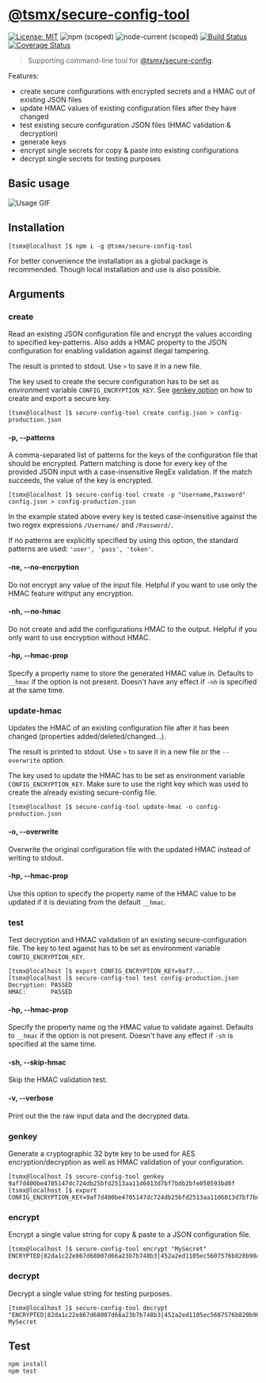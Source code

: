 # [**@tsmx/secure-config-tool**](https://github.com/tsmx/secure-config-tool)

[![License: MIT](https://img.shields.io/badge/License-MIT-blue.svg)](https://opensource.org/licenses/MIT)
![npm (scoped)](https://img.shields.io/npm/v/@tsmx/secure-config-tool)
![node-current (scoped)](https://img.shields.io/node/v/@tsmx/secure-config-tool)
[![Build Status](https://img.shields.io/github/workflow/status/tsmx/secure-config-tool/git-ci-build)](https://img.shields.io/github/workflow/status/tsmx/secure-config-tool/git-ci-build)
[![Coverage Status](https://coveralls.io/repos/github/tsmx/secure-config-tool/badge.svg?branch=master)](https://coveralls.io/github/tsmx/secure-config-tool?branch=master)

> Supporting command-line tool for [@tsmx/secure-config](https://www.npmjs.com/package/@tsmx/secure-config).

Features:
- create secure configurations with encrypted secrets and a HMAC out of existing JSON files
- update HMAC values of existing configuration files after they have changed
- test existing secure configuration JSON files (HMAC validation & decryption)
- generate keys 
- encrypt single secrets for copy & paste into existing configurations
- decrypt single secrets for testing purposes

## Basic usage

![Usage GIF](https://tsmx.net/wp-content/uploads/2021/08/secure-config-tool-2-usage.gif)

## Installation

```
[tsmx@localhost ]$ npm i -g @tsmx/secure-config-tool
```

For better convenience the installation as a global package is recommended. Though local installation and use is also possible.

## Arguments

### create

Read an existing JSON configuration file and encrypt the values according to specified key-patterns. Also adds a HMAC property to the JSON configuration for enabling validation against illegal tampering.

The result is printed to stdout. Use `>` to save it in a new file.

The key used to create the secure configuration has to be set as environment variable `CONFIG_ENCRYPTION_KEY`. See [genkey option](#genkey) on how to create and export a secure key.

```
[tsmx@localhost ]$ secure-config-tool create config.json > config-production.json
```

#### -p, --patterns

A comma-separated list of patterns for the keys of the configuration file that should be encrypted. Pattern matching is done for every key of the provided JSON input with a case-insensitive RegEx validation. If the match succeeds, the value of the key is encrypted.

```
[tsmx@localhost ]$ secure-config-tool create -p "Username,Password" config.json > config-production.json
```

In the example stated above every key is tested case-insensitive against the two regex expressions `/Username/` and `/Password/`.

If no patterns are explicitly specified by using this option, the standard patterns are used: `'user', 'pass', 'token'`. 

#### -ne, --no-encrpytion

Do not encrypt any value of the input file. Helpful if you want to use only the HMAC feature withput any encryption.

#### -nh, --no-hmac

Do not create and add the configurations HMAC to the output. Helpful if you only want to use encryption without HMAC.

#### -hp, --hmac-prop

Specify a property name to store the generated HMAC value in. Defaults to `__hmac` if the option is not present. Doesn't have any effect if `-nh` is specified at the same time.  

### update-hmac

Updates the HMAC of an existing configuration file after it has been changed (properties added/deleted/changed...).

The result is printed to stdout. Use `>` to save it in a new file or the `--overwrite` option.

The key used to update the HMAC has to be set as environment variable `CONFIG_ENCRYPTION_KEY`. Make sure to use the right key which was used to create the already existing secure-config file.

```
[tsmx@localhost ]$ secure-config-tool update-hmac -o config-production.json
```

#### -o, --overwrite

Overwrite the original configuration file with the updated HMAC instead of writing to stdout.

#### -hp, --hmac-prop

Use this option to specify the property name of the HMAC value to be updated if it is deviating from the default `__hmac`.

### test

Test decryption and HMAC validation of an existing secure-configuration file. The key to test against has to be set as environment variable `CONFIG_ENCRYPTION_KEY`.

```
[tsmx@localhost ]$ export CONFIG_ENCRYPTION_KEY=9af7...
[tsmx@localhost ]$ secure-config-tool test config-production.json 
Decryption: PASSED
HMAC:       PASSED
```

#### -hp, --hmac-prop

Specify the property name og the HMAC value to validate against. Defaults to `__hmac` if the option is not present. Doesn't have any effect if `-sh` is specified at the same time.

#### -sh, --skip-hmac

Skip the HMAC validation test.

#### -v, --verbose

Print out the the raw input data and the decrypted data. 

### genkey

Generate a cryptographic 32 byte key to be used for AES encryption/decryption as well as HMAC validation of your configuration. 

```
[tsmx@localhost ]$ secure-config-tool genkey
9af7d400be4705147dc724db25bfd2513aa11d6013d7bf7bdb2bfe050593bd0f
[tsmx@localhost ]$ export CONFIG_ENCRYPTION_KEY=9af7d400be4705147dc724db25bfd2513aa11d6013d7bf7bdb2bfe050593bd0f
```

### encrypt

Encrypt a single value string for copy & paste to a JSON configuration file.

```
[tsmx@localhost ]$ secure-config-tool encrypt "MySecret"
ENCRYPTED|82da1c22e867d68007d66a23b7b748b3|452a2ed1105ec5607576b820b90aa49f
```

### decrypt

Decrypt a single value string for testing purposes.

```
[tsmx@localhost ]$ secure-config-tool decrypt "ENCRYPTED|82da1c22e867d68007d66a23b7b748b3|452a2ed1105ec5607576b820b90aa49f"
MySecret
```

## Test

```
npm install
npm test
```